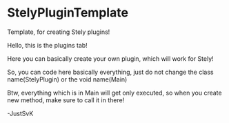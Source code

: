 # StelyPluginTemplate
Template, for creating Stely plugins!

Hello, this is the plugins tab!

Here you can basically create your own plugin, which will work for Stely!

So, you can code here basically everything, just do not change the class name(StelyPlugin) or the void name(Main)

Btw, everything which is in Main will get only executed, so when you create new method, make sure to call it in there!

-JustSvK
